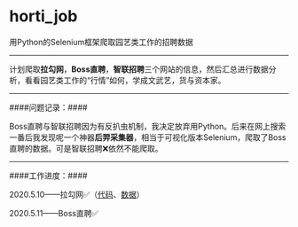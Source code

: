 # horti_job
用Python的Selenium框架爬取园艺类工作的招聘数据

---

计划爬取**拉勾网**，**Boss直聘**，**智联招聘**三个网站的信息，然后汇总进行数据分析，看看园艺类工作的“行情”如何，学成文武艺，货与资本家。

---

####问题记录：####

Boss直聘与智联招聘因为有反扒虫机制，我决定放弃用Python。后来在网上搜索一番后我发现呢一个神器**后羿采集器**，相当于可视化版本Selenium，爬取了Boss直聘的数据。可是智联招聘❌依然不能爬取。

---

####工作进度：####

2020.5.10——拉勾网✅（[代码](https://github.com/Bolonzhang/horti_job/blob/master/lagou2.0.py)、[数据](https://github.com/Bolonzhang/horti_job/blob/master/lagou_jobs.csv)）

2020.5.11——Boss直聘✅
